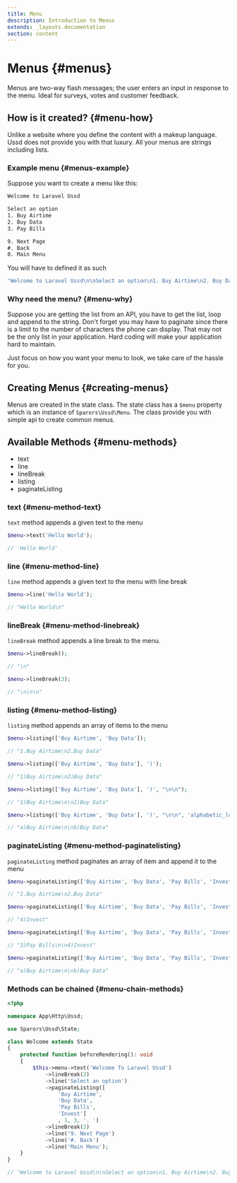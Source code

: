 ```yaml
---
title: Menu
description: Introduction to Menus
extends: _layouts.documentation
section: content
---
```

# Menus {#menus}

Menus are two-way flash messages;
the user enters an input in response to the menu. Ideal for surveys, votes and
customer feedback.

## How is it created? {#menu-how}

Unlike a website where you define the content with a makeup language. Ussd 
does not provide you with that luxury. All your menus are strings 
including lists.

### Example menu {#menus-example}

Suppose you want to create a menu like this:

```txt
Welcome to Laravel Ussd

Select an option
1. Buy Airtime
2. Buy Data
3. Pay Bills

9. Next Page
#. Back
0. Main Menu
```

You will have to defined it as such

```php
"Welcome to Laravel Ussd\n\nSelect an option\n1. Buy Airtime\n2. Buy Data\n3. Pay Bills\n\n9. Next Page\n#.Back\n0. Main Menu"
```

### Why need the menu? {#menu-why}

Suppose you are getting the list from an API, you have to get the list, 
loop and append to the string. Don't forget you may have to paginate 
since there is a limit to the number of characters the phone can display. 
That may not be the only list in your application. Hard coding will 
make your application hard to maintain.

Just focus on how you want your menu to look, we take care of the 
hassle for you.

## Creating Menus {#creating-menus}

Menus are created in the state class. The state class has a `$menu` property 
which is an instance of `Sparors\Ussd\Menu`. The class provide you with simple api to create common menus.

## Available Methods {#menu-methods}

- text
- line
- lineBreak
- listing
- paginateListing

### text {#menu-method-text}

`text` method appends a given text to the menu

```php
$menu->text('Hello World');

// 'Hello World'
```

### line {#menu-method-line}

`line` method appends a given text to the menu with line break

```php
$menu->line('Hello World');

// "Hello World\n"
```

### lineBreak {#menu-method-linebreak}

`lineBreak` method appends a line break to the menu.
```php
$menu->lineBreak();

// "\n"

$menu->lineBreak(3);

// "\n\n\n"
```

### listing {#menu-method-listing}

`listing` method appends an array of items to the menu

```php
$menu->listing(['Buy Airtime', 'Buy Data']);

// "1.Buy Airtime\n2.Buy Data"

$menu->listing(['Buy Airtime', 'Buy Data'], ')');

// "1)Buy Airtime\n2)Buy Data"

$menu->listing(['Buy Airtime', 'Buy Data'], ')', "\n\n");

// "1)Buy Airtime\n\n2)Buy Data"

$menu->listing(['Buy Airtime', 'Buy Data'], ')', "\n\n", 'alphabetic_lower');

// "a)Buy Airtime\n\nb)Buy Data"
```

### paginateListing {#menu-method-paginatelisting}

`paginateListing` method paginates an array of item and append it to the menu

```php
$menu->paginateListing(['Buy Airtime', 'Buy Data', 'Pay Bills', 'Invest'], 1, 2);

// "1.Buy Airtime\n2.Buy Data"

$menu->paginateListing(['Buy Airtime', 'Buy Data', 'Pay Bills', 'Invest'], 2, 3, ')');

// "4)Invest"

$menu->paginateListing(['Buy Airtime', 'Buy Data', 'Pay Bills', 'Invest'], 2, 2, ')', "\n\n");

// "3)Pay Bills\n\n4)Invest"

$menu->paginateListing(['Buy Airtime', 'Buy Data', 'Pay Bills', 'Invest'], 1, 2, ')', "\n\n", 'alphabetic_lower');

// "a)Buy Airtime\n\nb)Buy Data"
```

### Methods can be chained {#menu-chain-methods}

```php
<?php

namespace App\Http\Ussd;

use Sparors\Ussd\State;

class Welcome extends State
{
    protected function beforeRendering(): void
    {
        $this->menu->text('Welcome To Laravel Ussd')
            ->lineBreak(2)
            ->line('Select an option')
            ->paginateListing([
                'Buy Airtime',
                'Buy Data',
                'Pay Bills',
                'Invest']
                , 1, 3, '. ')
            ->lineBreak(2)
            ->line('9. Next Page')
            ->line('#. Back')
            ->line('Main Menu');
    }
}

// "Welcome to Laravel Ussd\n\nSelect an option\n1. Buy Airtime\n2. Buy Data\n3. Pay Bills\n\n9. Next Page\n#.Back\n0. Main Menu"
```
